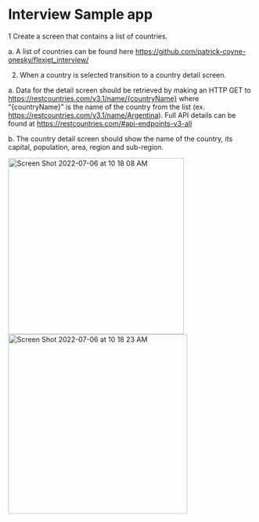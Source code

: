 # Interview Sample app

1 Create a screen that contains a list of countries.

a. A list of countries can be found here https://github.com/patrick-coyne-onesky/flexjet_interview/

2. When a country is selected transition to a country detail screen.

a. Data for the detail screen should be retrieved by making an HTTP GET to
https://restcountries.com/v3.1/name/{countryName} where “{countryName}” is the name of the country from the list (ex. https://restcountries.com/v3.1/name/Argentina).
Full API details can be found at https://restcountries.com/#api-endpoints-v3-all

b. The country detail screen should show the name of the country, its capital, population, area, region and sub-region.



<img width="359" alt="Screen Shot 2022-07-06 at 10 18 08 AM" src="https://user-images.githubusercontent.com/89773721/177593626-4a3981ce-a336-413e-abe4-ddd137dfcd9e.png">


<img width="366" alt="Screen Shot 2022-07-06 at 10 18 23 AM" src="https://user-images.githubusercontent.com/89773721/177593622-a3f3c243-038e-4ad3-863a-16a5f854c7e9.png">

